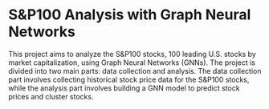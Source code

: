 # S&P100 Analysis with Graph Neural Networks
This project aims to analyze the S&P100 stocks, 100 leading U.S. stocks by market capitalization, using Graph Neural Networks (GNNs). The project is divided into two main parts: data collection and analysis. The data collection part involves collecting historical stock price data for the S&P100 stocks, while the analysis part involves building a GNN model to predict stock prices and cluster stocks.